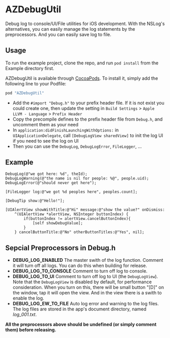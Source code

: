# AZDebugUtil


Debug log to console/UI/File utilities for iOS development. With the NSLog's alternatives, you can easily manage the log statements by the preprocessors. And you can easily save log to file.

## Usage

To run the example project, clone the repo, and run `pod install` from the Example directory first.

AZDebugUtil is available through [CocoaPods](http://cocoapods.org). To install
it, simply add the following line to your Podfile:

```ruby
pod "AZDebugUtil"
```

- Add the `#import "Debug.h"` to your prefix header file. If it is not exist you could create one, then update the setting in `Build Settings` > `Apple LLVM - Language` > `Prefix Header`
- Copy the precompile defines to the prefix header file from `Debug.h`, and uncomment them as your need
- In `application:didFinishLaunchingWithOptions:` in `UIApplicationDelegate`, call `[DebugLogView sharedView]` to init the log UI if you need to see the log on UI
- Then you can use the `DebugLog`, `DebugLogError`, `FileLogger`, ...

## Example

	DebugLog(@"we got here: %d", theId);
	DebugLogWarning(@"the name is nil for people: %@", people.uid);
	DebugLogError(@"should never get here");
	
	[FileLogger log:@"we got %d peoples here", peoples.count];
	
	[DebugTip show:@"Hello!"];
	
	[UIAlertView showWithTitle:@"Hi" message:@"show the value?" onDismiss:
	    ^(UIAlertView *alertView, NSInteger buttonIndex) {
	        if(buttonIndex != alertView.cancelButtonIndex){
	            [self showDebugValue];
	        }
	    } cancelButtonTitle:@"No" otherButtonTitles:@"Yes", nil];

## Sepcial Preprocessors in Debug.h

- **DEBUG_LOG_ENABLED** The master swith of the log function. Comment it will turn off all logs. You can do this when building for release.
- **DEBUG_LOG_TO_CONSOLE** Comment to turn off log to console.
- **DEBUG_LOG_TO_UI** Comment to turn off log to UI (the `DebugLogView`). Note that the `DebugLogView` is disabled by default, for performance consideration. When you turn on this, there will be small button "[D]" on the window, tap it will open the view. And in the view there is a swith to enable the log.
- **DEBUG_LOG_EW_TO_FILE** Auto log error and warning to the log files. The log files are stored in the app's document directory, named _log_001.txt_.

**All the preprocessors above should be undefined (or simply comment them) before releasing.**

